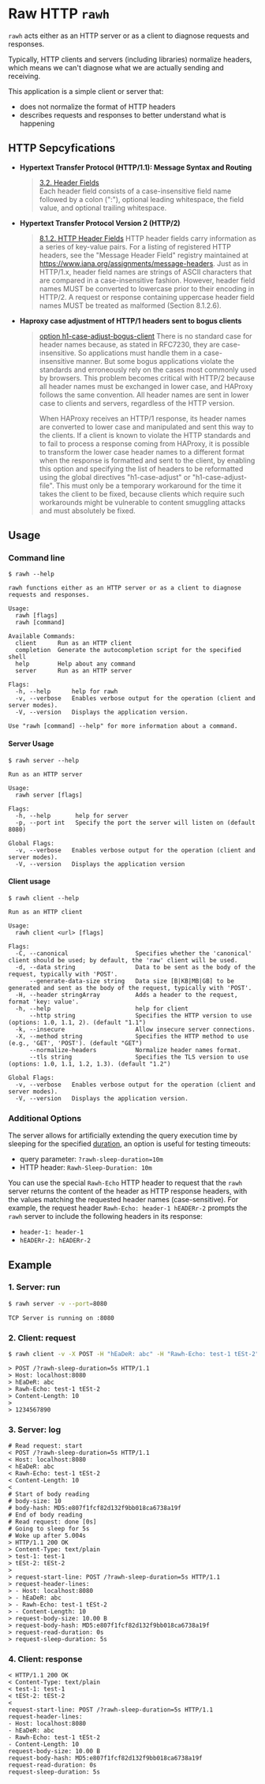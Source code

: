# Raw HTTP `rawh`

`rawh` acts either as an HTTP server or as a client to diagnose requests and responses.

Typically, HTTP clients and servers (including libraries) normalize headers, which means we can't diagnose what we are actually sending and receiving.

This application is a simple client or server that:
- does not normalize the format of HTTP headers 
- describes requests and responses to better understand what is happening

## HTTP Sepcyfications

- **Hypertext Transfer Protocol (HTTP/1.1): Message Syntax and Routing**
  > [3.2. Header Fields](https://datatracker.ietf.org/doc/html/rfc7230#section-3.2)  
  > Each header field consists of a case-insensitive field name followed
  > by a colon (":"), optional leading whitespace, the field value, and
  > optional trailing whitespace.

- **Hypertext Transfer Protocol Version 2 (HTTP/2)**
  > [8.1.2.  HTTP Header Fields](https://datatracker.ietf.org/doc/html/rfc7540#section-8.1.2)
  > HTTP header fields carry information as a series of key-value pairs.
  > For a listing of registered HTTP headers, see the "Message Header
  > Field" registry maintained at <https://www.iana.org/assignments/message-headers>.
  > Just as in HTTP/1.x, header field names are strings of ASCII
  > characters that are compared in a case-insensitive fashion.  However,
  > header field names MUST be converted to lowercase prior to their
  > encoding in HTTP/2.  A request or response containing uppercase
  > header field names MUST be treated as malformed (Section 8.1.2.6).

- **Haproxy case adjustment of HTTP/1 headers sent to bogus clients**
  > [option h1-case-adjust-bogus-client](https://www.haproxy.com/documentation/haproxy-configuration-manual/2-8r1/#4.2-option%20h1-case-adjust-bogus-client)
  > There is no standard case for header names because, as stated in RFC7230,
  > they are case-insensitive. So applications must handle them in a case-
  > insensitive manner. But some bogus applications violate the standards and
  > erroneously rely on the cases most commonly used by browsers. This problem
  > becomes critical with HTTP/2 because all header names must be exchanged in
  > lower case, and HAProxy follows the same convention. All header names are
  > sent in lower case to clients and servers, regardless of the HTTP version.
  > 
  > When HAProxy receives an HTTP/1 response, its header names are converted to
  > lower case and manipulated and sent this way to the clients. If a client is
  > known to violate the HTTP standards and to fail to process a response coming
  > from HAProxy, it is possible to transform the lower case header names to a
  > different format when the response is formatted and sent to the client, by
  > enabling this option and specifying the list of headers to be reformatted
  > using the global directives "h1-case-adjust" or "h1-case-adjust-file". This
  > must only be a temporary workaround for the time it takes the client to be
  > fixed, because clients which require such workarounds might be vulnerable to
  > content smuggling attacks and must absolutely be fixed.

## Usage

### Command line

`$ rawh --help`
```text
rawh functions either as an HTTP server or as a client to diagnose requests and responses.

Usage:
  rawh [flags]
  rawh [command]

Available Commands:
  client      Run as an HTTP client
  completion  Generate the autocompletion script for the specified shell
  help        Help about any command
  server      Run as an HTTP server

Flags:
  -h, --help      help for rawh
  -v, --verbose   Enables verbose output for the operation (client and server modes).
  -V, --version   Displays the application version.

Use "rawh [command] --help" for more information about a command.
```

#### Server Usage
`$ rawh server --help`
```text
Run as an HTTP server

Usage:
  rawh server [flags]

Flags:
  -h, --help       help for server
  -p, --port int   Specify the port the server will listen on (default 8080)

Global Flags:
  -v, --verbose   Enables verbose output for the operation (client and server modes).
  -V, --version   Displays the application version 
```

#### Client usage
`$ rawh client --help`
```text
Run as an HTTP client

Usage:
  rawh client <url> [flags]

Flags:
  -C, --canonical                   Specifies whether the 'canonical' client should be used; by default, the 'raw' client will be used.
  -d, --data string                 Data to be sent as the body of the request, typically with 'POST'.
      --generate-data-size string   Data size [B|KB|MB|GB] to be generated and sent as the body of the request, typically with 'POST'.
  -H, --header stringArray          Adds a header to the request, format 'key: value'.
  -h, --help                        help for client
      --http string                 Specifies the HTTP version to use (options: 1.0, 1.1, 2). (default "1.1")
  -k, --insecure                    Allow insecure server connections.
  -X, --method string               Specifies the HTTP method to use (e.g., 'GET', 'POST'). (default "GET")
      --normalize-headers           Normalize header names format.
      --tls string                  Specifies the TLS version to use (options: 1.0, 1.1, 1.2, 1.3). (default "1.2")

Global Flags:
  -v, --verbose   Enables verbose output for the operation (client and server modes).
  -V, --version   Displays the application version.
```

### Additional Options

The server allows for artificially extending the query execution time by sleeping for the specified [duration](https://pkg.go.dev/time#ParseDuration), an option is useful for testing timeouts:
- query parameter: `?rawh-sleep-duration=10m`
- HTTP header: `Rawh-Sleep-Duration: 10m`

You can use the special `Rawh-Echo` HTTP header to request that the `rawh` server returns the content of the header as HTTP response headers, with the values matching the requested header names (case-sensitive).
For example, the request header `Rawh-Echo: header-1 hEADERr-2` prompts the `rawh` server to include the following headers in its response:
- `header-1: header-1`
- `hEADERr-2: hEADERr-2`


## Example

### 1. Server: run
```bash
$ rawh server -v --port=8080
```
```text
TCP Server is running on :8080
````
### 2. Client: request
```bash
$ rawh client -v -X POST -H "hEaDeR: abc" -H "Rawh-Echo: test-1 tESt-2" --generate-data-size=10B http://localhost:8080/?rawh-sleep-duration=5s
```
```text
> POST /?rawh-sleep-duration=5s HTTP/1.1
> Host: localhost:8080
> hEaDeR: abc
> Rawh-Echo: test-1 tESt-2
> Content-Length: 10
> 
> 1234567890
````

### 3. Server: log
```text
# Read request: start
< POST /?rawh-sleep-duration=5s HTTP/1.1
< Host: localhost:8080
< hEaDeR: abc
< Rawh-Echo: test-1 tESt-2
< Content-Length: 10
< 
# Start of body reading
# body-size: 10
# body-hash: MD5:e807f1fcf82d132f9bb018ca6738a19f
# End of body reading
# Read request: done [0s]
# Going to sleep for 5s
# Woke up after 5.004s
> HTTP/1.1 200 OK
> Content-Type: text/plain
> test-1: test-1
> tESt-2: tESt-2
> 
> request-start-line: POST /?rawh-sleep-duration=5s HTTP/1.1
> request-header-lines:
> - Host: localhost:8080
> - hEaDeR: abc
> - Rawh-Echo: test-1 tESt-2
> - Content-Length: 10
> request-body-size: 10.00 B
> request-body-hash: MD5:e807f1fcf82d132f9bb018ca6738a19f
> request-read-duration: 0s
> request-sleep-duration: 5s
```  

### 4. Client: response
```text
< HTTP/1.1 200 OK
< Content-Type: text/plain
< test-1: test-1
< tESt-2: tESt-2
< 
request-start-line: POST /?rawh-sleep-duration=5s HTTP/1.1
request-header-lines:
- Host: localhost:8080
- hEaDeR: abc
- Rawh-Echo: test-1 tESt-2
- Content-Length: 10
request-body-size: 10.00 B
request-body-hash: MD5:e807f1fcf82d132f9bb018ca6738a19f
request-read-duration: 0s
request-sleep-duration: 5s
```
